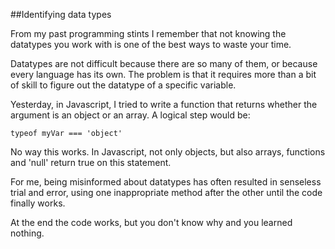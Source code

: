 ##Identifying data types

From my past programming stints I remember that not knowing the datatypes you work with is one of the best ways to waste your time.

Datatypes are not difficult because there are so many of them, or because every language has its own. The problem is that it requires more than a bit of skill to figure out the datatype of a specific variable.

Yesterday, in Javascript, I tried to write a function that returns whether the argument is an object or an array. A logical step would be:

```typeof myVar === 'object'```

No way this works. In Javascript, not only objects, but also arrays, functions and 'null' return true on this statement. 

For me, being misinformed about datatypes has often resulted in senseless trial and error, using one inappropriate method after the other until the code finally works.

At the end the code works, but you don't know why and you learned nothing. 